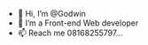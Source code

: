 - 👋 Hi, I’m @Godwin
- 🌱 I’m a Front-end Web developer
- 📫 Reach me 08168255797...

<!---
Mahkwheen/Mahkwheen is a ✨ special ✨ repository because its `README.md` (this file) appears on your GitHub profile.
You can click the Preview link to take a look at your changes.
--->
